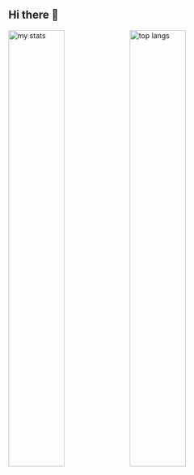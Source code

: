 ## Hi there 👋

<img alt="my stats" align="left" width="47%" src="https://github-readme-stats.vercel.app/api?username=NestiaDev-id"/>
<img alt="top langs" align="left" width="47%" src="https://github-readme-stats.vercel.app/api/top-langs/?username=NestiaDev-id"/>


<!--
**NestiaDev-id/NestiaDev-id** is a ✨ _special_ ✨ repository because its `README.md` (this file) appears on your GitHub profile.

Here are some ideas to get you started:

- 🔭 I’m currently working on ...
- 🌱 I’m currently learning ...
- 👯 I’m looking to collaborate on ...
- 🤔 I’m looking for help with ...
- 💬 Ask me about ...
- 📫 How to reach me: ...
- 😄 Pronouns: ...
- ⚡ Fun fact: ...
-->
